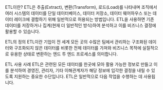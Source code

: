 ETL이란?
ETL은 추출(Extract), 변환(Transform), 로드(Load)를 나타내며 조직에서 여러 시스템의 데이터를 단일 데이터베이스, 데이터 저장소, 데이터 웨어하우스 또는 데이터 레이크에 결합하기 위해 일반적으로 허용되는 방법입니다. ETL을 사용하면 기존 데이터를 저장하거나 집계(현재 더 일반적인 방식)하여 분석하고 이를 비즈니스 결정에 활용할 수 있습니다.  

ETL의 정의
ETL이란 기업이 전 세계 모든 곳의 수많은 팀에서 관리하는 구조화된 데이터와 구조화되지 않은 데이터를 비롯한 전체 데이터를 가져와 비즈니스 목적에 실질적으로 유용한 상태로 변환하는 엔드 투 엔드 프로세스를 의미합니다.

ETL 사용 사례
ETL은 관련된 모든 데이터를 한곳에 모아 활용 가능한 정보로 만들고 이를 분석하여 경영진, 관리자, 기타 이해관계자가 해당 정보에 입각한 결정을 내릴 수 있도록 지원하는 중요한 수단입니다. ETL은 일반적으로 다음 작업을 수행하는 데 사용됩니다.